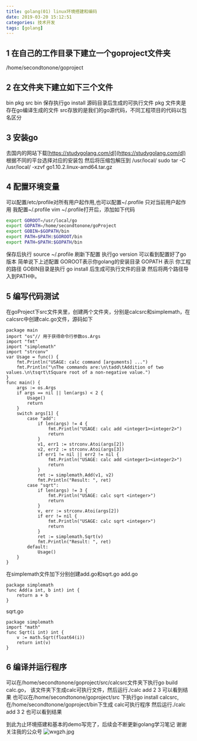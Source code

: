 ```yaml
---
title: golang(01) linux环境搭建和编码
date: 2019-03-20 15:12:51
categories: 技术开发
tags: [golang]
---
```

## 1 在自己的工作目录下建立一个goproject文件夹
/home/secondtonone/goproject

## 2 在文件夹下建立如下三个文件
bin  pkg  src
bin 保存执行go install 源码目录后生成的可执行文件
pkg 文件夹是存在go编译生成的文件
src存放的是我们的go源代码，不同工程项目的代码以包名区分

## 3 安装go
去国内的网站下载[https://studygolang.com/dl](https://studygolang.com/dl) 根据不同的平台选择对应的安装包
然后将压缩包解压到 /usr/local/
sudo tar -C /usr/local/ -xzvf go1.10.2.linux-amd64.tar.gz
<!--more-->
## 4 配置环境变量
可以配置/etc/profile对所有用户起作用,也可以配置~/.profile 只对当前用户起作用
我配置~/.profile
vim ~/.profile打开后，添加如下代码
``` bash
export GOROOT=/usr/local/go
export GOPATH=/home/secondtonone/goProject 
export GOBIN=$GOPATH/bin
export PATH=$PATH:$GOROOT/bin
export PATH=$PATH:$GOPATH/bin
```

保存后执行 source ~/.profile 刷新下配置
执行go version 可以看到配置好了go版本
简单说下上述配置
GOROOT表示你golang的安装目录
GOPATH 表示 你工程的路径
GOBIN目录是执行 go install 后生成可执行文件的目录
然后将两个路径导入到PATH中。

## 5 编写代码测试
在goProject下src文件夹里，创建两个文件夹，分别是calcsrc和simplemath，在calcsrc中创建calc.go文件，源码如下
``` golang
package main
import "os"// 用于获得命令行参数os.Args
import "fmt"
import "simplemath"
import "strconv"
var Usage = func() {
    fmt.Println("USAGE: calc command [arguments] ...")
    fmt.Println("\nThe commands are:\n\tadd\tAddition of two values.\n\tsqrt\tSquare root of a non-negative value.")
}
func main() {
    args := os.Args
    if args == nil || len(args) < 2 {
        Usage()
        return
    }
    switch args[1] {
        case "add":
            if len(args) != 4 {
                fmt.Println("USAGE: calc add <integer1><integer2>")
                return
            }
            v1, err1 := strconv.Atoi(args[2])
            v2, err2 := strconv.Atoi(args[3])
            if err1 != nil || err2 != nil {
                fmt.Println("USAGE: calc add <integer1><integer2>")
                return
            }
            ret := simplemath.Add(v1, v2)
            fmt.Println("Result: ", ret)
        case "sqrt":
            if len(args) != 3 {
                fmt.Println("USAGE: calc sqrt <integer>")
                return
            }
            v, err := strconv.Atoi(args[2])
            if err != nil {
                fmt.Println("USAGE: calc sqrt <integer>")
                return
            }
            ret := simplemath.Sqrt(v)
            fmt.Println("Result: ", ret)
        default:
            Usage()
    }
}
```
在simplemath文件加下分别创建add.go和sqrt.go
add.go
``` golang
package simplemath
func Add(a int, b int) int {
    return a + b
}
```
sqrt.go
``` golang
package simplemath
import "math"
func Sqrt(i int) int {
    v := math.Sqrt(float64(i))
    return int(v)
}
```
## 6 编译并运行程序
可以在/home/secondtonone/goproject/src/calcsrc文件夹下执行go build calc.go，
该文件夹下生成calc可执行文件，然后运行./calc add 2 3  可以看到结果
也可以在/home/secondtonone/goproject/src 下执行go install calcsrc,
在/home/secondtonone/goproject/bin下生成 calc可执行程序
然后运行./calc add 3 2 也可以看到结果

到此为止环境搭建和基本的demo写完了，后续会不断更新golang学习笔记
谢谢关注我的公众号
![wxgzh.jpg](wxgzh.jpg)




